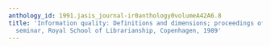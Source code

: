 ```yaml
---
anthology_id: 1991.jasis_journal-ir0anthology0volumeA42A6.8
title: 'Information quality: Definitions and dimensions; proceedings of a NORDINFO
  seminar, Royal School of Librarianship, Copenhagen, 1989'
---
```

